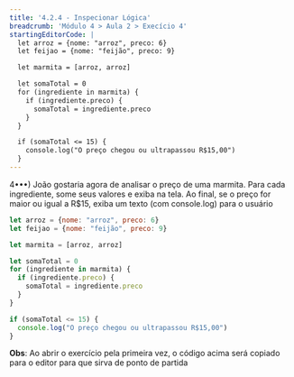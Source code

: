 ```yaml
---
title: '4.2.4 - Inspecionar Lógica'
breadcrumb: 'Módulo 4 > Aula 2 > Execício 4'
startingEditorCode: | 
  let arroz = {nome: "arroz", preco: 6}
  let feijao = {nome: "feijão", preco: 9}

  let marmita = [arroz, arroz]

  let somaTotal = 0
  for (ingrediente in marmita) {
    if (ingrediente.preco) {
      somaTotal = ingrediente.preco
    }
  }

  if (somaTotal <= 15) {
    console.log("O preço chegou ou ultrapassou R$15,00")
  }
---
```


4•••) João gostaria agora de analisar o preço de uma marmita. Para cada ingrediente, some seus valores e exiba na tela. Ao final, se o preço for maior ou igual a R$15, exiba um texto (com console.log) para o usuário

```js
let arroz = {nome: "arroz", preco: 6}
let feijao = {nome: "feijão", preco: 9}

let marmita = [arroz, arroz]

let somaTotal = 0
for (ingrediente in marmita) {
  if (ingrediente.preco) {
    somaTotal = ingrediente.preco
  }
}

if (somaTotal <= 15) {
  console.log("O preço chegou ou ultrapassou R$15,00")
}
```

**Obs**: Ao abrir o exercício pela primeira vez, o código acima será copiado para o editor para que sirva de ponto de partida
